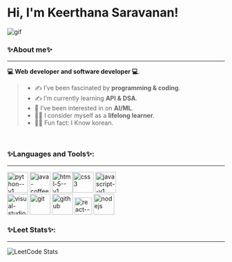 #  Hi, I'm Keerthana Saravanan!

 ![gif](https://github.com/user-attachments/assets/8dff4612-ea42-4537-834b-f8a14205b3c0)



### ✨About me✨ 
<hr>

**💻 Web developer and software developer 💻**.
>- ✍️ I’ve been fascinated by **programming & coding**.
>- ✍️ I’m currently learning **API & DSA**.
>- 🤖 I’ve been interested in on **AI/ML**.
>- 🙋‍♀️ I consider myself as a **lifelong learner**.
>- 🙋‍♀️ Fun fact: I Know korean.
<br>

### ✨Languages and Tools✨:
<hr>

<img width="48" height="48" src="https://img.icons8.com/color/48/python--v1.png" alt="python--v1"/> <img width="48" height="48" src="https://img.icons8.com/color/48/java-coffee-cup-logo--v1.png" alt="java-coffee-cup-logo--v1"/> <img width="48" height="48" src="https://img.icons8.com/color/48/html-5--v1.png" alt="html-5--v1"/><img width="48" height="48" src="https://img.icons8.com/fluency/48/css3.png" alt="css3"/> <img width="48" height="48" src="https://img.icons8.com/color/48/javascript--v1.png" alt="javascript--v1"/>
<br>
<img width="48" height="48" src="https://img.icons8.com/color/48/visual-studio-code-2019.png" alt="visual-studio-code-2019"/> <img width="48" height="48" src="https://img.icons8.com/color/48/git.png" alt="git"/>
<img width="48" height="48" src="https://img.icons8.com/material-sharp/48/github.png" alt="github"/>
<img width="40" height="40" src="https://img.icons8.com/ultraviolet/40/react--v1.png" alt="react--v1"/> <img width="48" height="48" src="https://img.icons8.com/color/48/nodejs.png" alt="nodejs"/>

### ✨Leet Stats✨:
<hr>

![LeetCode Stats](https://leetcard.jacoblin.cool/keerthanasaravanan04?theme=dark&font=Strait)



<!---
keerthanasaravanan-04/keerthanasaravanan-04 is a ✨ special ✨ repository because its `README.md` (this file) appears on your GitHub profile.
You can click the Preview link to take a look at your changes.
--->
